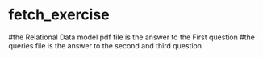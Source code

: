 # fetch_exercise
#the Relational Data model pdf file is the answer to the First question
#the queries file is the answer to the second and third question

